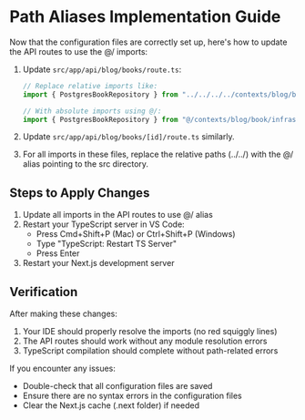 # Path Aliases Implementation Guide

Now that the configuration files are correctly set up, here's how to update the API routes to use the @/ imports:

1. Update `src/app/api/blog/books/route.ts`:
   ```typescript
   // Replace relative imports like:
   import { PostgresBookRepository } from "../../../../contexts/blog/book/infrastructure/PostgresBookRepository";
   
   // With absolute imports using @/:
   import { PostgresBookRepository } from "@/contexts/blog/book/infrastructure/PostgresBookRepository";
   ```

2. Update `src/app/api/blog/books/[id]/route.ts` similarly.

3. For all imports in these files, replace the relative paths (../../) with the @/ alias pointing to the src directory.

## Steps to Apply Changes

1. Update all imports in the API routes to use @/ alias
2. Restart your TypeScript server in VS Code:
   - Press Cmd+Shift+P (Mac) or Ctrl+Shift+P (Windows)
   - Type "TypeScript: Restart TS Server"
   - Press Enter
3. Restart your Next.js development server

## Verification

After making these changes:
1. Your IDE should properly resolve the imports (no red squiggly lines)
2. The API routes should work without any module resolution errors
3. TypeScript compilation should complete without path-related errors

If you encounter any issues:
- Double-check that all configuration files are saved
- Ensure there are no syntax errors in the configuration files
- Clear the Next.js cache (.next folder) if needed

